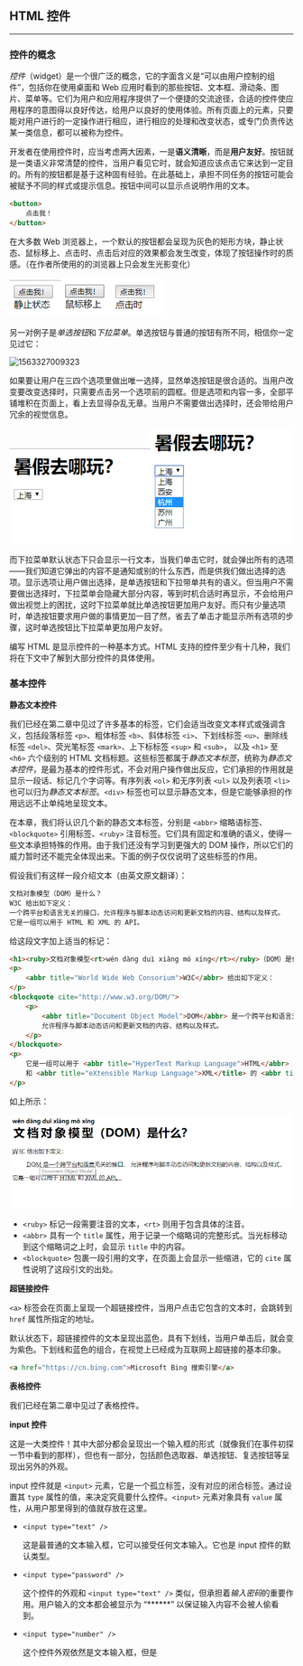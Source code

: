 

## HTML 控件

---

### 控件的概念

*控件*（widget）是一个很广泛的概念，它的字面含义是“可以由用户控制的组件”，包括你在使用桌面和 Web 应用时看到的那些按钮、文本框、滑动条、图片、菜单等。它们为用户和应用程序提供了一个便捷的交流途径，合适的控件使应用程序的意图得以良好传达，给用户以良好的使用体验。所有页面上的元素，只要能对用户进行的一定操作进行相应，进行相应的处理和改变状态，或专门负责传达某一类信息，都可以被称为控件。

开发者在使用控件时，应当考虑两大因素，一是**语义清晰**，而是**用户友好**。按钮就是一类语义非常清楚的控件，当用户看见它时，就会知道应该点击它来达到一定目的。所有的按钮都是基于这种固有经验。在此基础上，承担不同任务的按钮可能会被赋予不同的样式或提示信息。按钮中间可以显示点说明作用的文本。

```html
<button>
    点击我！
</button>
```

在大多数 Web 浏览器上，一个默认的按钮都会呈现为灰色的矩形方块，静止状态、鼠标移上、点击时、点击后对应的效果都会发生改变，体现了按钮操作时的质感。（在作者所使用的的浏览器上只会发生光影变化）

![1563326586026](assets/1563326586026.png)![1563326700807](assets/1563326700807.png)![1563326712428](assets/1563326712428.png)

另一对例子是*单选按钮*和*下拉菜单*。单选按钮与普通的按钮有所不同，相信你一定见过它：

![1563327009323](assets/1563327009323.png)

如果要让用户在三四个选项里做出唯一选择，显然单选按钮是很合适的。当用户改变要改变选择时，只需要点击另一个选项前的圆框。但是选项和内容一多，全部平铺堆积在页面上，看上去显得杂乱无章。当用户不需要做出选择时，还会带给用户冗余的视觉信息。

![1563327353017](assets/1563327353017.png)![1563327355516](assets/1563327355516.png)

而下拉菜单默认状态下只会显示一行文本，当我们单击它时，就会弹出所有的选项——我们知道它弹出的内容不是通知或别的什么东西，而是供我们做出选择的选项。显示选项让用户做出选择，是单选按钮和下拉带单共有的语义。但当用户不需要做出选择时，下拉菜单会隐藏大部分内容，等到时机合适时再显示，不会给用户做出视觉上的困扰，这时下拉菜单就比单选按钮更加用户友好。而只有少量选项时，单选按钮要求用户做的事情更加一目了然，省去了单击才能显示所有选项的步骤，这时单选按钮比下拉菜单更加用户友好。

编写 HTML 是显示控件的一种基本方式。HTML 支持的控件至少有十几种，我们将在下文中了解到大部分控件的具体使用。





### 基本控件

**静态文本控件**

我们已经在第二章中见过了许多基本的标签，它们会适当改变文本样式或强调含义，包括段落标签 `<p>`、粗体标签 `<b>`、斜体标签 `<i>`、下划线标签 `<u>`、删除线标签 `<del>`、荧光笔标签 `<mark>`、上下标标签 `<sup>` 和 `<sub>`， 以及 `<h1>` 至 `<h6>` 六个级别的 HTML 文档标题。这些标签都属于*静态文本标签*，统称为*静态文本控件*，是最为基本的控件形式，不会对用户操作做出反应，它们承担的作用就是显示一段话、标记几个字词等。有序列表 `<ol>` 和无序列表 `<ul>` 以及列表项 `<li>` 也可以归为*静态文本标签*。`<div>` 标签也可以显示静态文本，但是它能够承担的作用远远不止单纯地呈现文本。

在本章，我们将认识几个新的静态文本标签，分别是 `<abbr>` 缩略语标签、`<blockquote>` 引用标签、`<ruby>` 注音标签。它们具有固定和准确的语义，使得一些文本承担特殊的作用。由于我们还没有学习到更强大的 DOM 操作，所以它们的威力暂时还不能完全体现出来。下面的例子仅仅说明了这些标签的作用。

假设我们有这样一段介绍文本（由英文原文翻译）：

```html
文档对象模型（DOM）是什么？
W3C 给出如下定义：
一个跨平台和语言无关的接口，允许程序与脚本动态访问和更新文档的内容、结构以及样式。
它是一组可以用于 HTML 和 XML 的 API。
```

给这段文字加上适当的标记：

```html
<h1><ruby>文档对象模型<rt>wén dàng duì xiàng mó xíng</rt></ruby>（DOM）是什么？</h1>
<p>
	<abbr title="World Wide Web Consorium">W3C</abbr> 给出如下定义：
</p>
<blockquote cite="http://www.w3.org/DOM/">
	<p>
		<abbr title="Document Object Model">DOM</abbr> 是一个跨平台和语言无关的接口，
		允许程序与脚本动态访问和更新文档的内容、结构以及样式。
	</p>
</blockquote>
<p>
	它是一组可以用于 <abbr title="HyperText Markup Language">HTML</abbr>
	和 <abbr title="eXtensible Markup Language">XML</title> 的 <abbr title="Application Programming Interface">API</abbr>。
</p>
```

如上所示：

![1563327994789](assets/1563327994789.png)

- `<ruby>` 标记一段需要注音的文本，`<rt>` 则用于包含具体的注音。
- `<abbr>` 具有一个 `title` 属性，用于记录一个缩略词的完整形式。当光标移动到这个缩略词之上时，会显示 `title` 中的内容。
- `<blockquote>` 包裹一段引用的文字，在页面上会显示一些缩进，它的 `cite` 属性说明了这段引文的出处。



**超链接控件**

`<a>` 标签会在页面上呈现一个超链接控件，当用户点击它包含的文本时，会跳转到 `href` 属性所指定的地址。

默认状态下，超链接控件的文本呈现出蓝色，具有下划线，当用户单击后，就会变为紫色。下划线和蓝色的组合，在视觉上已经成为互联网上超链接的基本印象。

```html
<a href="https://cn.bing.com">Microsoft Bing 搜索引擎</a>
```



**表格控件**

我们已经在第二章中见过了表格控件。



**input 控件**

这是一大类控件！其中大部分都会呈现出一个输入框的形式（就像我们在事件初探一节中看到的那样），但也有一部分，包括颜色选取器、单选按钮、复选按钮等呈现出另外的外观。

input 控件就是 `<input>` 元素，它是一个孤立标签，没有对应的闭合标签。通过设置其 `type` 属性的值，来决定究竟要什么控件。`<input>` 元素对象具有 `value` 属性，从用户那里得到的值就存放在这里。

- `<input type="text" />`

  这是最普通的文本输入框，它可以接受任何文本输入。它也是 input 控件的默认类型。

- `<input type="password" />`

  这个控件的外观和 `<input type="text" />` 类似，但承担着*输入密码*的重要作用。用户输入的文本都会被显示为 “*\*\*\*\*\*” 以保证输入内容不会被人偷看到。

- `<input type="number" />`

  这个控件外观依然是文本输入框，但是

